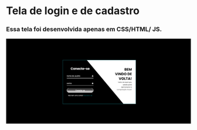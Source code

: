 ﻿# Tela de login e de cadastro
<h3>Essa tela foi desenvolvida apenas em CSS/HTML/ JS.</h3>

![image](https://github.com/andorelol/pagina_Cadastro/blob/main/image/tela.png)

